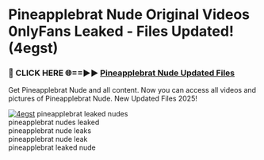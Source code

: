 # Pineapplebrat Nude Original Videos 0nlyFans Leaked - Files Updated! (4egst)

<h3>🔴 CLICK HERE 🌐==►► <a href="https://tinyurl.com/52m3yx9h" rel="nofollow">Pineapplebrat Nude Updated Files</a></h3>

Get Pineapplebrat Nude and all content. Now you can access all videos and pictures of Pineapplebrat Nude. New Updated Files 2025!

[![4egst](https://i.imgur.com/TnHtlc8.gif)](https://tinyurl.com/52m3yx9h)
pineapplebrat leaked nudes<br>
pineapplebrat nudes leaked<br>
pineapplebrat nude leaks<br>
pineapplebrat nude leak<br>
pineapplebrat leaked nude